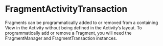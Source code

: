 # FragmentActivityTransaction

Fragments can be programmatically added to or removed from a containing View in the Activity without being defined in the Activity’s layout.
To programmatically add or remove a Fragment, you will need the FragmentManager and FragmentTransaction instances.
